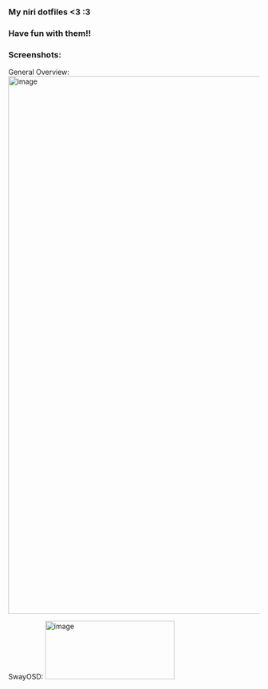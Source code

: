 ### My niri dotfiles <3 :3
### Have fun with them!!

### Screenshots:
General Overview:
<img width="1920" height="1079" alt="image" src="https://github.com/user-attachments/assets/34c1454a-a4d4-4b61-b252-33495664d03d" />

SwayOSD:
<img width="259" height="117" alt="image" src="https://github.com/user-attachments/assets/6d9a3ad1-618a-4e25-bac2-36c050a1d384" />
